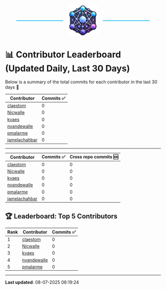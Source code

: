 <p align="center">
  <span style="display: inline-block; width: 30%; border-top: 2px solid #1bbfed; vertical-align: middle;"></span>
  <img src="../logo/belengexplogo.png" alt="Innersource Logo" style="width:20%; vertical-align: middle; margin: 0 10px;" />
  <span style="display: inline-block; width: 30%; border-top: 2px solid #1bbfed; vertical-align: middle;"></span>
</p> 

# 📊 Contributor Leaderboard (Updated Daily, Last 30 Days)

Below is a summary of the total commits for each contributor in the last 30 days 🚀

| Contributor  | Commits ✅ | 
|-------------| --------|
| [claestom](https://github.com/claestom) | 0 | 
| [Nicwalle](https://github.com/Nicwalle) | 0 | 
| [kvaes](https://github.com/kvaes) | 0 | 
| [nvandewalle](https://github.com/nvandewalle) | 0 | 
| [pmalarme](https://github.com/pmalarme) | 0 | 
| [jamelachahbar](https://github.com/jamelachahbar) | 0 | 

----

| Contributor  | Commits ✅ | Cross  repo commits 🆘 |
|-------------| --------| --------|
| [claestom](https://github.com/claestom) | 0 | 0 | 
| [Nicwalle](https://github.com/Nicwalle) | 0 | 0 | 
| [kvaes](https://github.com/kvaes) | 0 | 0 | 
| [nvandewalle](https://github.com/nvandewalle) | 0 | 0 | 
| [pmalarme](https://github.com/pmalarme) | 0 | 0 | 
| [jamelachahbar](https://github.com/jamelachahbar) | 0 | 0 | 

## 🏆 Leaderboard: Top 5 Contributors 

| Rank | Contributor | Commits ✅ |
|------|-------------|---------|
| 1 | [claestom](https://github.com/claestom) | 0 |
| 2 | [Nicwalle](https://github.com/Nicwalle) | 0 |
| 3 | [kvaes](https://github.com/kvaes) | 0 |
| 4 | [nvandewalle](https://github.com/nvandewalle) | 0 |
| 5 | [pmalarme](https://github.com/pmalarme) | 0 |

----

**Last updated**: 08-07-2025 06:19:24